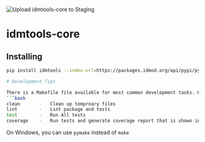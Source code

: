 ![Upload idmtools-core to Staging](https://github.com/devclinton/idmtools/workflows/Upload%20idmtools-core%20to%20Staging/badge.svg)

# idmtools-core

<!-- START doctoc -->
<!-- END doctoc -->

## Installing

```bash
pip install idmtools --index-url=https://packages.idmod.org/api/pypi/pypi-production/simple

# Development Tips

There is a Makefile file available for most common development tasks. Here is a list of commands
```bash
clean       -   Clean up temproary files
lint        -   Lint package and tests
test        -   Run All tests
coverage    -   Run tests and generate coverage report that is shown in browser
```
On Windows, you can use `pymake` instead of `make`
